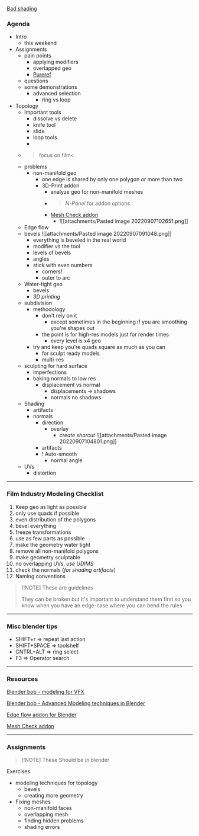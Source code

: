 [Bad shading](https://www.youtube.com/watch?v=qB1eg3ef5vs)

### Agenda
- Intro
	- this weekend
- Assignments
	- pain points
		- applying modifiers
		- overlapped geo
		- [Pureref](https://www.pureref.com/)
	- questions
	- some demonstrations
		- advanced selection
			- ring vs loop
- Topology
	- Important tools
		- dissolve vs delete
		- knife tool
		- slide
		- loop tools
		- 
	- >focus on film<
	- problems
		- non-manifold geo
			- one edge is shared by only one polygon *or* more than two
			- 3D-Print addon
				- analyze geo for non-manifold meshes
				- >*N-Panel* for addon options
				- [Mesh Check addon](https://pistiwique.gumroad.com/l/mesh_check_BGL_edition)
					- ![[attachments/Pasted image 20220907102651.png]]
	- Edge flow
	- bevels ![[attachments/Pasted image 20220907091048.png]]
		- everything is beveled in the real world
		- modifier vs the tool
		- levels of bevels
		- angles
		- stick with even numbers
			- corners!
			- outer to arc
	- Water-tight geo
		- bevels
		- *3D printing*
	- subdivision
		- methodology
			- don't rely on it
				- except sometimes in the beginning if you are smoothing you're shapes out
			- the point is for high-res models just for render times
				- every level is x4 geo
		- try and keep you're quads square as much as you can
			- for sculpt ready models
			- multi-res
	- sculpting for hard surface
		- imperfections
		- baking normals to low res
			- displacement vs normal
				- displacements -> shadows
				- normals no shadows
	- Shading
		- artifacts
		- normals
			- direction
				- overlay
					- *create shorcut* ![[attachments/Pasted image 20220907104801.png]]
			- artifacts
			- ! Auto-smooth
				- normal angle
	- UVs
		- distortion

---

### Film Industry Modeling Checklist 
1. Keep geo as light as possible
2. only use quads if possible
3. even distribution of the polygons
4. bevel everything
5. freeze transformations
6. use as few parts as possible
7. make the geometry water tight
8. remove all non-manifold polygons
9. make geometry sculptable
10. no overlapping UVs, *use UDIMS*
11. check the normals (*for shading artifacts*)
12. Naming conventions

>[!NOTE] These are guidelines
>
>They can be broken but it's important to understand them first so you know when you have an edge-case where you can bend the rules

---
### Misc blender tips
- SHIFT+r => repeat last action
- SHIFT+SPACE => toolshelf
- CNTRL+ALT => ring select
- F3 => Operator search


---

### Resources

[Blender bob - modeling for VFX](https://www.youtube.com/watch?v=Nt2d0byHIPQ&list=PLg8eRfEI_iOmMe1IwoZVcj8spkr7T5Hue)

[Blender bob - Advanced Modeling techniques in Blender](https://www.youtube.com/watch?v=k7_V4sfsdwg&list=PLg8eRfEI_iOlbfEJXKp0_B-CVkbp1kSPm)

[Edge flow addon for Blender](https://github.com/BenjaminSauder/EdgeFlow/releases/tag/0.5)

[Mesh Check addon](https://pistiwique.gumroad.com/l/mesh_check_BGL_edition)


---

### Assignments

>[!NOTE] These Should be in blender

Exercises
- modeling techniques for topology
	- bevels
	- creating more geometry
- Fixing meshes
	- non-manifold faces
	- overlapping mesh
	- finding hidden problems
	- shading errors
